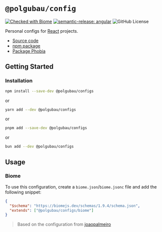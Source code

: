 # `@polgubau/config`

[![Checked with Biome](https://img.shields.io/badge/Checked_with-Biome-60a5fa?style=flat&logo=biome)](https://biomejs.dev)
[![semantic-release: angular](https://img.shields.io/badge/semantic--release-angular-e10079?logo=semantic-release)](https://github.com/semantic-release/semantic-release)
![GitHub License](https://img.shields.io/github/license/PolGubau/configs)


Personal configs for [React](https://react.dev/) projects.

- [Source code](https://github.com/PolGubau/configs)
- [npm package](https://www.npmjs.com/package/@polgubau/configs)
- [Package Phobia](https://packagephobia.com/result?p=%40polgubau%2Fconfigs)

## Getting Started

### Installation

```bash
npm install --save-dev @polgubau/configs
```

or

```bash
yarn add --dev @polgubau/configs
```

or

```bash
pnpm add --save-dev @polgubau/configs
```

or

```bash
bun add --dev @polgubau/configs
```

## Usage
### Biome
To use this configuration, create a `biome.json`/`biome.jsonc` file and add the following snippet:

```json
{
  "$schema": "https://biomejs.dev/schemas/1.9.4/schema.json",
  "extends": ["@polgubau/configs/biome"]
}
```
 

> Based on the configuration from [joaopalmeiro](https://github.com/joaopalmeiro)